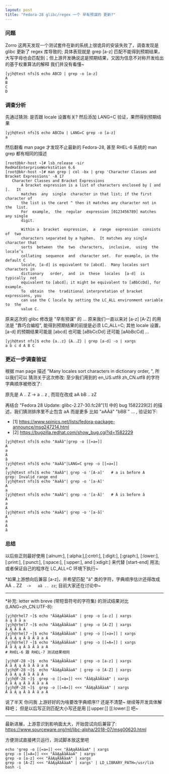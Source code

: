 ```yaml
---
layout: post
title: "Fedora-28 glibc/regex 一个 早有预谋的 更新?"
---
```


### 问题

Zorro 这两天发现一个测试套件在新的系统上很诡异的安装失败了，调查发现是 glibc 更新了 regex 库导致的;
具体表现就是 grep [a-z] 匹配不能得到预期结果，大写字母也会匹配到；但上游开发确说这是预期结果，又因为信息不对称开发给出的基于权重算法的解释
我们并没有看懂~
```
[yjh@test nfs]$ echo ABCD | grep -o [a-z]
A
B
C
D
```

### 调查分析
先通过猜测: 是否跟 locale 设置有关? 然后添加 LANG=C 验证，果然得到预期结果
```
[yjh@test nfs]$ echo ABCDa | LANG=C grep -o [a-z]
a
```

然后翻看 man page 才发现不止最新的 Fedora-28, 甚至 RHEL-6 系统的 man grep 都有相同的描述
```
[root@bkr-host ~]# lsb_release -sir
RedHatEnterpriseWorkstation 6.6
[root@bkr-host ~]# man grep | col -bx | grep 'Character Classes and Bracket Expressions' -A 17
   Character Classes and Bracket Expressions
       A bracket expression is a list of characters enclosed by [ and  ].   It
       matches  any  single  character in that list; if the first character of
       the list is the caret ^ then it matches any character not in the  list.
       For  example,  the  regular  expression [0123456789] matches any single
       digit.

       Within a  bracket  expression,  a  range  expression  consists  of  two
       characters separated by a hyphen.  It matches any single character that
       sorts  between  the  two  characters,  inclusive,  using  the  locale’s
       collating  sequence  and  character set.  For example, in the default C
       locale, [a-d] is equivalent to [abcd].  Many locales sort characters in
       dictionary   order,  and  in  these  locales  [a-d]  is  typically  not
       equivalent to [abcd]; it might be equivalent to [aBbCcDd], for example.
       To  obtain  the  traditional interpretation of bracket expressions, you
       can use the C locale by setting the LC_ALL environment variable to  the
       value C.
```

原来这次的 glibc 修改是 "早有预谋" 的 ...
原来我们一直以来对 [a-z] [A-Z] 的用法是 "靠巧合编程", 能得到预期结果的前提是必须 LC_ALL=C; 
其他 locale 设置，[a-d] 的预期结果可能是 [abcd] 也可能 [aBbCcDd] 还可能 [aAbBcCd] ...
```
[yjh@test nfs]$ echo {a..z} {A..Z} | grep [a-d] -o | xargs
a b c d A B C
```

### 更近一步调查验证
根据 man page 描述 "Many locales sort characters in dictionary order, ", 所以我们可以
猜测关于这次修改: 至少我们用到的 en_US.utf8 zh_CN.utf8 的字符字典顺序被修改了:

原先是 A .. Z -> a .. z , 而现在改成 aA bB  ..  zZ

再结合 "Fedora 28 Update: glibc-2.27-30.fc28"[1] 中的 bug 1582229[2] 的描述，我们猜测排序里不止包含 aA
而是更多 比如 "aAÀâ" "bBB`" ... , 验证如下:
- [1] https://www.spinics.net/lists/fedora-package-announce/msg247214.html
- [2] https://bugzilla.redhat.com/show_bug.cgi?id=1582229
```
[yjh@test nfs]$ echo "AaÀâ"|grep -o [[=a=]]
A
a
À
â
[yjh@test nfs]$ echo "AaÀâ"|LANG=C grep -o [[=a=]]
a
[yjh@test nfs]$ echo "AaÀâ"| grep -o '[A-a]'   # a is before A
grep: Invalid range end
[yjh@test nfs]$ echo "AaÀâ"| grep -o '[a-A]'
A
a
[yjh@test nfs]$ echo "AaÀâ"| grep -o '[a-À]'   # À is before â
A
a
À
[yjh@test nfs]$ echo "AaÀâ"| grep -o '[a-â]'
A
a
À
â
```

### 总结
以后些正则最好使用 [:alnum:], [:alpha:],[:cntrl:], [:digit:], [:graph:], [:lower:],
[:print:], [:punct:], [:space:], [:upper:], and [:xdigit:] 来代替 [start-end] 用法;
或者保证自己的程序在 LC_ALL=C 环境下执行~

*如果上游想向后兼容 [a-z]，并希望匹配 "â" 类的字符，字典顺序估计还得改成
AÀ .. ZZ`  ->   aâ .. zz`;  目前大家还在讨论中~

---
*补充:
letter with breve (带短音符号的字符集) 的测试结果对比(LANG=zh_CN.UTF-8):
```
[yjh@rhel7 ~]$ echo "ĂăĄąȀȁȂȃaA" | grep -o [a-z] | xargs
ă ą ȁ ȃ a
[yjh@rhel7 ~]$ echo "ĂăĄąȀȁȂȃaA" | grep -o [A-Z] | xargs
Ă Ą Ȁ Ȃ A
[yjh@rhel7 ~]$ echo "ĂăĄąȀȁȂȃaA" | grep -o [[=a=]] | xargs
Ă ă Ą ą Ȁ ȁ Ȃ ȃ a A
[yjh@rhel7 ~]$ echo "ĂăĄąȀȁȂȃaA" | grep -o [[=A=]] | xargs
Ă ă Ą ą Ȁ ȁ Ȃ ȃ a A
# RHEL-6 跟 RHEL-7 测试结果相同

[yjh@F-28 ~]$  echo "ĂăĄąȀȁȂȃaA" | grep -o [a-z] | xargs
Ă ă Ą ą Ȁ ȁ Ȃ ȃ a A
[yjh@F-28 ~]$  echo "ĂăĄąȀȁȂȃaA" | grep -o [A-Z] | xargs
Ă ă Ą ą Ȁ ȁ Ȃ ȃ A
[yjh@F-28 ~]$  grep -o [[=a=]] <<< "ĂăĄąȀȁȂȃaA" | xargs
Ă ă Ą ą Ȁ ȁ Ȃ ȃ a A
[yjh@F-28 ~]$  grep -o [[=A=]] <<< "ĂăĄąȀȁȂȃaA" | xargs
Ă ă Ą ą Ȁ ȁ Ȃ ȃ a A
```

说了半天 你问我 上游好好的为啥要改字典顺序!? 还是不清楚~ 继续等开发具体解释吧；
但是以后写正则匹配大小写还是用 [[:upper:]] [[:lower:]] 吧~

---
最新进展，上游意识到影响面太大，开始尝试向后兼容了:
https://www.sourceware.org/ml/libc-alpha/2018-07/msg00620.html

方便测试直接拷贝运行，测试脚本放这里吧
```
echo 'grep -o [[=a=]] <<< "ĂăĄąȀȁȂȃaA" | xargs
grep -o [[=A=]] <<< "ĂăĄąȀȁȂȃaA" | xargs
grep -o [a-z] <<< "ĂăĄąȀȁȂȃaA" | xargs
grep -o [A-Z] <<< "ĂăĄąȀȁȂȃaA" | xargs' | LD_LIBRARY_PATH=/usr/lib bash -i
```
